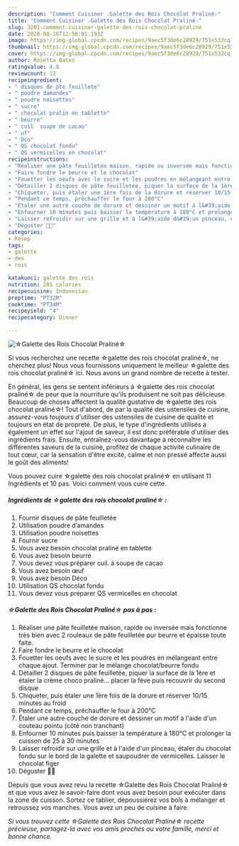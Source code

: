 ```yaml
---
description: "Comment Cuisiner ☆Galette des Rois Chocolat Praliné☆"
title: "Comment Cuisiner ☆Galette des Rois Chocolat Praliné☆"
slug: 3201-comment-cuisiner-galette-des-rois-chocolat-praline
date: 2020-08-16T12:50:01.193Z
image: https://img-global.cpcdn.com/recipes/9aec5f3de6c28929/751x532cq70/☆galette-des-rois-chocolat-praline☆-photo-principale-de-la-recette.jpg
thumbnail: https://img-global.cpcdn.com/recipes/9aec5f3de6c28929/751x532cq70/☆galette-des-rois-chocolat-praline☆-photo-principale-de-la-recette.jpg
cover: https://img-global.cpcdn.com/recipes/9aec5f3de6c28929/751x532cq70/☆galette-des-rois-chocolat-praline☆-photo-principale-de-la-recette.jpg
author: Rosetta Bates
ratingvalue: 4.8
reviewcount: 12
recipeingredient:
- " disques de pte feuillete"
- " poudre damandes"
- " poudre noisettes"
- " sucre"
- " chocolat pralin en tablette"
- " beurre"
- " cuil  soupe de cacao"
- " uf"
- " Dco"
- " QS chocolat fondu"
- " QS vermicelles en chocolat"
recipeinstructions:
- "Réaliser une pâte feuilletée maison, rapide ou inversée mais fonctionne très bien avec 2 rouleaux de pâte feuilletée pur beurre et épaisse toute faite."
- "Faire fondre le beurre et le chocolat"
- "Fouetter les oeufs avec le sucre et les poudres en mélangeant entre chaque ajout. Terminer par le mélange chocolat/beurre fondu"
- "Détailler 2 disques de pâte feuilletée, piquer la surface de la 1ère et étaler la crème choco praliné... placer la fève puis recouvrir du second disque"
- "Chiqueter, puis étaler une 1ère fois de la dorure et réserver 10/15 minutes au froid"
- "Pendant ce temps, préchauffer le four à 200°C"
- "Étaler une autre couche de dorure et dessiner un motif à l&#39;aide d&#39;un couteau pointu (côté non tranchant)"
- "Enfourner 10 minutes puis baisser la température à 180°C et prolonger la cuisson de 25 à 30 minutes"
- "Laisser refroidir sur une grille et à l&#39;aide d&#39;un pinceau, étaler du chocolat fondu sur le bord de la galette et saupoudrer de vermicelles. Laisser le chocolat figer"
- "Déguster 👑😋"
categories:
- Resep
tags:
- galette
- des
- rois

katakunci: galette des rois 
nutrition: 201 calories
recipecuisine: Indonesian
preptime: "PT32M"
cooktime: "PT34M"
recipeyield: "4"
recipecategory: Dinner

---
```



![☆Galette des Rois Chocolat Praliné☆](https://img-global.cpcdn.com/recipes/9aec5f3de6c28929/751x532cq70/☆galette-des-rois-chocolat-praline☆-photo-principale-de-la-recette.jpg)

Si vous recherchez une recette ☆galette des rois chocolat praliné☆, ne cherchez plus! Nous vous fournissons uniquement le meilleur ☆galette des rois chocolat praliné☆ ici. Nous avons un grand nombre de recette à tester.

En général, les gens se sentent inférieurs à ☆galette des rois chocolat praliné☆ de peur que la nourriture qu'ils produisent ne soit pas délicieuse. Beaucoup de choses affectent la qualité gustative de ☆galette des rois chocolat praliné☆! Tout d'abord, de par la qualité des ustensiles de cuisine, assurez-vous toujours d'utiliser des ustensiles de cuisine de qualité et toujours en état de propreté. De plus, le type d'ingrédients utilisés a également un effet sur l'ajout de saveur, il est donc préférable d'utiliser des ingrédients frais. Ensuite, entraînez-vous davantage à reconnaître les différentes saveurs de la cuisine, profitez de chaque activité culinaire de tout cœur, car la sensation d'être excité, calme et non pressé affecte aussi le goût des aliments!

<!--inarticleads1-->

Vous pouvez cuire ☆galette des rois chocolat praliné☆ en utilisant 11 Ingrédients et 10 pas. Voici comment vous cuire cette.

##### Ingrédients de ☆galette des rois chocolat praliné☆ :

1. Fournir  disques de pâte feuilletée
1. Utilisation  poudre d’amandes
1. Utilisation  poudre noisettes
1. Fournir  sucre
1. Vous avez besoin  chocolat praliné en tablette
1. Vous avez besoin  beurre
1. Vous devez vous préparer  cuil. à soupe de cacao
1. Vous avez besoin  œuf
1. Vous avez besoin  Déco
1. Utilisation  QS chocolat fondu
1. Vous devez vous préparer  QS vermicelles en chocolat




<!--inarticleads2-->

##### ☆Galette des Rois Chocolat Praliné☆ pas à pas :

1. Réaliser une pâte feuilletée maison, rapide ou inversée mais fonctionne très bien avec 2 rouleaux de pâte feuilletée pur beurre et épaisse toute faite.
1. Faire fondre le beurre et le chocolat
1. Fouetter les oeufs avec le sucre et les poudres en mélangeant entre chaque ajout. Terminer par le mélange chocolat/beurre fondu
1. Détailler 2 disques de pâte feuilletée, piquer la surface de la 1ère et étaler la crème choco praliné... placer la fève puis recouvrir du second disque
1. Chiqueter, puis étaler une 1ère fois de la dorure et réserver 10/15 minutes au froid
1. Pendant ce temps, préchauffer le four à 200°C
1. Étaler une autre couche de dorure et dessiner un motif à l&#39;aide d&#39;un couteau pointu (côté non tranchant)
1. Enfourner 10 minutes puis baisser la température à 180°C et prolonger la cuisson de 25 à 30 minutes
1. Laisser refroidir sur une grille et à l&#39;aide d&#39;un pinceau, étaler du chocolat fondu sur le bord de la galette et saupoudrer de vermicelles. Laisser le chocolat figer
1. Déguster 👑😋




<!--inarticleads1-->

<p>
Depuis que vous avez revu la recette ☆Galette des Rois Chocolat Praliné☆ et que vous avez le savoir-faire dont vous avez besoin pour exécuter dans la zone de cuisson. Sortez ce tablier, dépoussiérez vos bols à mélanger et retroussez vos manches. Vous avez un peu de cuisine à faire.
</p>

<p>
<i>Si vous trouvez cette ☆Galette des Rois Chocolat Praliné☆ recette précieuse, partagez-la avec vos amis proches ou votre famille, merci et bonne chance.</i>
</p>
